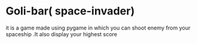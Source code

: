 # Goli-bar( space-invader)
 it is a game made using pygame in which you can shoot enemy from your spaceship .It also display your highest score 
